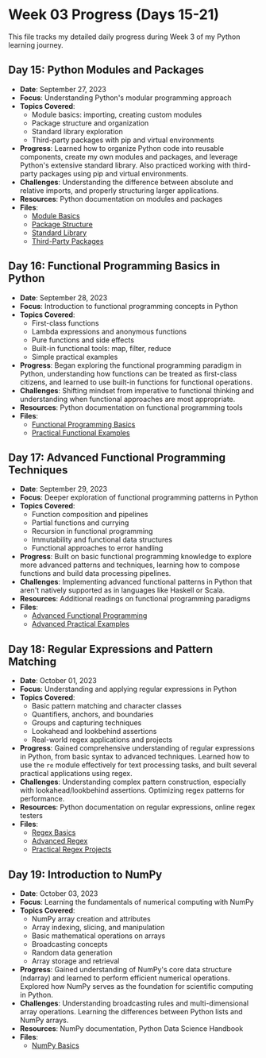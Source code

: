 # Week 03 Progress (Days 15-21)

This file tracks my detailed daily progress during Week 3 of my Python learning journey.

## Day 15: Python Modules and Packages
- **Date**: September 27, 2023
- **Focus**: Understanding Python's modular programming approach
- **Topics Covered**:
  - Module basics: importing, creating custom modules
  - Package structure and organization
  - Standard library exploration
  - Third-party packages with pip and virtual environments
- **Progress**: Learned how to organize Python code into reusable components, create my own modules and packages, and leverage Python's extensive standard library. Also practiced working with third-party packages using pip and virtual environments.
- **Challenges**: Understanding the difference between absolute and relative imports, and properly structuring larger applications.
- **Resources**: Python documentation on modules and packages
- **Files**: 
  - [Module Basics](Day%2001/day-15_01_module_basics.py)
  - [Package Structure](Day%2001/day-15_02_package_structure.py)
  - [Standard Library](Day%2001/day-15_03_standard_library.py)
  - [Third-Party Packages](Day%2001/day-15_04_third_party_packages.py)

## Day 16: Functional Programming Basics in Python
- **Date**: September 28, 2023
- **Focus**: Introduction to functional programming concepts in Python
- **Topics Covered**:
  - First-class functions
  - Lambda expressions and anonymous functions
  - Pure functions and side effects
  - Built-in functional tools: map, filter, reduce
  - Simple practical examples
- **Progress**: Began exploring the functional programming paradigm in Python, understanding how functions can be treated as first-class citizens, and learned to use built-in functions for functional operations.
- **Challenges**: Shifting mindset from imperative to functional thinking and understanding when functional approaches are most appropriate.
- **Resources**: Python documentation on functional programming tools
- **Files**: 
  - [Functional Programming Basics](Day%2002/day-16_01_functional_programming_basics.py)
  - [Practical Functional Examples](Day%2002/day-16_02_practical_examples.py)

## Day 17: Advanced Functional Programming Techniques
- **Date**: September 29, 2023
- **Focus**: Deeper exploration of functional programming patterns in Python
- **Topics Covered**:
  - Function composition and pipelines
  - Partial functions and currying
  - Recursion in functional programming
  - Immutability and functional data structures
  - Functional approaches to error handling
- **Progress**: Built on basic functional programming knowledge to explore more advanced patterns and techniques, learning how to compose functions and build data processing pipelines.
- **Challenges**: Implementing advanced functional patterns in Python that aren't natively supported as in languages like Haskell or Scala.
- **Resources**: Additional readings on functional programming paradigms
- **Files**: 
  - [Advanced Functional Programming](Day%2003/day-17_01_advanced_functional_programming.py)
  - [Advanced Practical Examples](Day%2003/day-17_02_advanced_examples.py)

## Day 18: Regular Expressions and Pattern Matching
- **Date**: October 01, 2023
- **Focus**: Understanding and applying regular expressions in Python
- **Topics Covered**:
  - Basic pattern matching and character classes
  - Quantifiers, anchors, and boundaries
  - Groups and capturing techniques
  - Lookahead and lookbehind assertions
  - Real-world regex applications and projects
- **Progress**: Gained comprehensive understanding of regular expressions in Python, from basic syntax to advanced techniques. Learned how to use the `re` module effectively for text processing tasks, and built several practical applications using regex.
- **Challenges**: Understanding complex pattern construction, especially with lookahead/lookbehind assertions. Optimizing regex patterns for performance.
- **Resources**: Python documentation on regular expressions, online regex testers
- **Files**: 
  - [Regex Basics](Day%2004/day-18_01_regex_basics.py)
  - [Advanced Regex](Day%2004/day-18_02_advanced_regex.py)
  - [Practical Regex Projects](Day%2004/day-18_03_practical_regex_projects.py)

## Day 19: Introduction to NumPy
- **Date**: October 03, 2023
- **Focus**: Learning the fundamentals of numerical computing with NumPy
- **Topics Covered**:
  - NumPy array creation and attributes
  - Array indexing, slicing, and manipulation
  - Basic mathematical operations on arrays
  - Broadcasting concepts
  - Random data generation
  - Array storage and retrieval
- **Progress**: Gained understanding of NumPy's core data structure (ndarray) and learned to perform efficient numerical operations. Explored how NumPy serves as the foundation for scientific computing in Python.
- **Challenges**: Understanding broadcasting rules and multi-dimensional array operations. Learning the differences between Python lists and NumPy arrays.
- **Resources**: NumPy documentation, Python Data Science Handbook
- **Files**: 
  - [NumPy Basics](Day%2005/day-19_01_numpy_basics.py)
